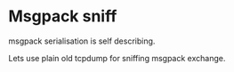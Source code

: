 Msgpack sniff
=============

msgpack serialisation is self describing.

Lets use plain old tcpdump for sniffing msgpack exchange.
